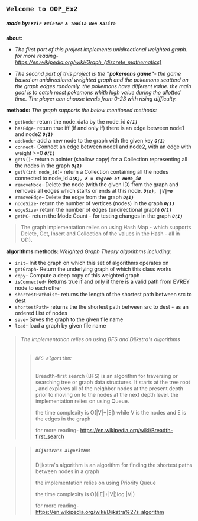 ## `Welcome to OOP_Ex2 `
##### **made by:** `Kfir Etinfer & Tehila Ben Kalifa`

**about:**
- *The first part of this project implements unidirectional weighted graph.*    
*for more reading- https://en.wikipedia.org/wiki/Graph_(discrete_mathematics)*

- *The second part of this project is the **"pokemons game"**-*
*the game based on unidirectional weighted graph and the pokemons scatterd on the graph edges randomly.*
*the pokemons have different value. the main goal is to catch most pokemons whith high value during the allotted time.*
*The player can choose levels from 0-23 with rising difficulty.*


**methods:**
*The graph supports the below mentioned methods:*
* `getNode`- return the node_data by the node_id **_`O(1)`_**
* `hasEdge`- return true iff (if and only if) there is an edge between node1 and node2 **_`O(1)`_**
* `addNode`- add a new node to the graph with the given key **_`O(1)`_**
* `connect`- Connect an edge between node1 and node2, with an edge with weight >=0 **_`O(1)`_**
* `getV()`- return a pointer (shallow copy) for a  Collection representing all the nodes in the graph **_`O(1)`_**
* `getV(int node_id)`- return a Collection containing all the nodes connected to node_id **_`O(K), K = degree of node_id`_**
* `removeNode`- Delete the node (with the given ID) from the graph and removes all edges which starts or ends at this node. **_`O(n), |V|=n`_**
* `removeEdge`- Delete the edge from the graph **_`O(1)`_**
* `nodeSize`- return the number of vertices (nodes) in the graph **_`O(1)`_**
* `edgeSize`- return the number of edges (undirectional graph) **_`O(1)`_**
* `getMC`- return the Mode Count - for testing changes in the graph  **_`O(1)`_**

> The graph implementation relies on using Hash Map - which supports Delete, Get, Insert and Collection of the values in the Hash - all in O(1).






**algorithms methods:**
*Weighted Graph Theory algorithms including:*
* `init`- Init the graph on which this set of algorithms operates on
* `getGraph`-  Return the underlying graph of which this class works
* `copy`- Compute a deep copy of this weighted graph
* `isConnected`- Returns true if and only if there is a valid path from EVREY node to each other
* `shortestPathDist`- returns the length of the shortest path between src to dest 
* `shortestPath`- returns the the shortest path between src to dest - as an ordered List of nodes
* `save`- Saves the graph to the given file name
* `load`- load a graph by given file name

>###### The implementation relies on using BFS and Dijkstra's algorithms 
>> ###### `BFS algorithm`:
>> Breadth-first search (BFS) is an algorithm for traversing or searching tree or graph data structures. It starts at the tree root ,
>> and explores all of the neighbor nodes at the present depth prior to moving on to the nodes at the next depth level.
>>the implementation relies on using Queue.
>>
>> the time complexity is O(|V|+|E|) while V is the nodes and E is the edges in the graph
>>
>> for more reading- https://en.wikipedia.org/wiki/Breadth-first_search
>
>



>> ##### `Dijkstra's algorithm`:
>> Dijkstra's algorithm is an algorithm for finding the shortest paths between nodes in a graph
>>
>> the implementation relies on using Priority Queue
>>
>> the time complexity is O((|E|+|V|)log |V|)
>>
>> for more reading- https://en.wikipedia.org/wiki/Dijkstra%27s_algorithm
